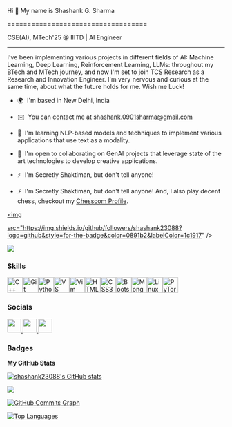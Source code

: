 Hi 👋 My name is Shashank G. Sharma
 
===================================
 

 
CSE(AI), MTech'25 @ IIITD | AI Engineer
 
------------------------------
 

 
I've been implementing various projects in different fields of AI: Machine Learning, Deep Learning, Reinforcement Learning, LLMs: throughout my BTech and MTech journey, and now I'm set to join TCS Research as a Research and Innovation Engineer. I'm very nervous and curious at the same time, about what the future holds for me. Wish me Luck!
 

 
* 🌍  I'm based in New Delhi, India
 
* ✉️  You can contact me at [shashank.0901sharma@gmail.com](mailto:shashank.0901sharma@gmail.com)
 
* 🧠  I'm learning NLP-based models and techniques to implement various applications that use text as a modality.
 
* 🤝  I'm open to collaborating on GenAI projects that leverage state of the art technologies to develop creative applications.
 

* ⚡  I'm Secretly Shaktiman, but don't tell anyone!
 

* ⚡  I'm Secretly Shaktiman, but don't tell anyone! And, I also play decent chess, checkout my <a href="https://www.chess.com/member/shashankgsharma" target="_blank">Chesscom Profile</a>.
 

 
<a href="https://www.github.com/shashank23088" target="_blank" rel="noreferrer"><img
 
src="https://img.shields.io/github/followers/shashank23088?logo=github&style=for-the-badge&color=0891b2&labelColor=1c1917" /></a>
 

 
<a href="https://github.com/shashank23088" target="_blank" rel="noreferrer">
 
<img src="https://komarev.com/ghpvc/?username=shashank23088&label=Profile%20Views&color=0891b2&style=for-the-badge" /></a>
 

 
### Skills
 

 

 
<p align="left">
 
<a href="https://docs.microsoft.com/en-us/cpp/?view=msvc-170" target="_blank" rel="noreferrer"><img src="https://raw.githubusercontent.com/danielcranney/readme-generator/main/public/icons/skills/cplusplus-colored.svg" width="36" height="36" alt="C++" /></a><a href="https://git-scm.com/" target="_blank" rel="noreferrer"><img src="https://raw.githubusercontent.com/danielcranney/readme-generator/main/public/icons/skills/git-colored.svg" width="36" height="36" alt="Git" /></a><a href="https://www.python.org/" target="_blank" rel="noreferrer"><img src="https://raw.githubusercontent.com/danielcranney/readme-generator/main/public/icons/skills/python-colored.svg" width="36" height="36" alt="Python" /></a><a href="https://code.visualstudio.com/" target="_blank" rel="noreferrer"><img src="https://raw.githubusercontent.com/danielcranney/readme-generator/main/public/icons/skills/visualstudiocode.svg" width="36" height="36" alt="VS Code" /></a><a href="https://www.vim.org/" target="_blank" rel="noreferrer"><img src="https://raw.githubusercontent.com/danielcranney/readme-generator/main/public/icons/skills/vim.svg" width="36" height="36" alt="Vim" /></a><a href="https://developer.mozilla.org/en-US/docs/Glossary/HTML5" target="_blank" rel="noreferrer"><img src="https://raw.githubusercontent.com/danielcranney/readme-generator/main/public/icons/skills/html5-colored.svg" width="36" height="36" alt="HTML5" /></a><a href="https://www.w3.org/TR/CSS/#css" target="_blank" rel="noreferrer"><img src="https://raw.githubusercontent.com/danielcranney/readme-generator/main/public/icons/skills/css3-colored.svg" width="36" height="36" alt="CSS3" /></a><a href="https://getbootstrap.com/" target="_blank" rel="noreferrer"><img src="https://raw.githubusercontent.com/danielcranney/readme-generator/main/public/icons/skills/bootstrap-colored.svg" width="36" height="36" alt="Bootstrap" /></a><a href="https://www.mongodb.com/" target="_blank" rel="noreferrer"><img src="https://raw.githubusercontent.com/danielcranney/readme-generator/main/public/icons/skills/mongodb-colored.svg" width="36" height="36" alt="MongoDB" /></a><a href="https://www.linux.org" target="_blank" rel="noreferrer"><img src="https://raw.githubusercontent.com/danielcranney/readme-generator/main/public/icons/skills/linux-colored.svg" width="36" height="36" alt="Linux" /></a><a href="https://pytorch.org/" target="_blank" rel="noreferrer"><img src="https://raw.githubusercontent.com/danielcranney/readme-generator/main/public/icons/skills/pytorch-colored.svg" width="36" height="36" alt="PyTorch" /></a>
 
</p>
 

 

 
### Socials
 

 
<p align="left"> <a href="https://www.github.com/shashank23088" target="_blank" rel="noreferrer"> <picture> <source media="(prefers-color-scheme: dark)" srcset="https://raw.githubusercontent.com/danielcranney/readme-generator/main/public/icons/socials/github-dark.svg" /> <source media="(prefers-color-scheme: light)" srcset="https://raw.githubusercontent.com/danielcranney/readme-generator/main/public/icons/socials/github.svg" /> <img src="https://raw.githubusercontent.com/danielcranney/readme-generator/main/public/icons/socials/github.svg" width="32" height="32" /> </picture> </a> <a href="https://www.linkedin.com/in/shashankgsharma" target="_blank" rel="noreferrer"> <picture> <source media="(prefers-color-scheme: dark)" srcset="https://raw.githubusercontent.com/danielcranney/readme-generator/main/public/icons/socials/linkedin-dark.svg" /> <source media="(prefers-color-scheme: light)" srcset="https://raw.githubusercontent.com/danielcranney/readme-generator/main/public/icons/socials/linkedin.svg" /> <img src="https://raw.githubusercontent.com/danielcranney/readme-generator/main/public/icons/socials/linkedin.svg" width="32" height="32" /> </picture> </a> <a href="https://www.x.com/Shashan33882590" target="_blank" rel="noreferrer"> <picture> <source media="(prefers-color-scheme: dark)" srcset="https://raw.githubusercontent.com/danielcranney/readme-generator/main/public/icons/socials/twitter-dark.svg" /> <source media="(prefers-color-scheme: light)" srcset="https://raw.githubusercontent.com/danielcranney/readme-generator/main/public/icons/socials/twitter.svg" /> <img src="https://raw.githubusercontent.com/danielcranney/readme-generator/main/public/icons/socials/twitter.svg" width="32" height="32" /> </picture> </a></p>
 

 
### Badges
 

 
<b>My GitHub Stats</b>
 

 
<a href="http://www.github.com/shashank23088"><img src="https://github-readme-stats.vercel.app/api?username=shashank23088&show_icons=true&hide=&count_private=true&title_color=0891b2&text_color=ffffff&icon_color=0891b2&bg_color=1c1917&hide_border=true&show_icons=true" alt="shashank23088's GitHub stats" /></a>
 

 
<a href="http://www.github.com/shashank23088"><img src="https://github-readme-streak-stats.herokuapp.com/?user=shashank23088&stroke=ffffff&background=1c1917&ring=0891b2&fire=0891b2&currStreakNum=ffffff&currStreakLabel=0891b2&sideNums=ffffff&sideLabels=ffffff&dates=ffffff&hide_border=true" /></a>
 

 
<a href="http://www.github.com/shashank23088"><img src="https://github-readme-activity-graph.cyclic.app/graph?username=shashank23088&bg_color=1c1917&color=ffffff&line=0891b2&point=ffffff&area_color=1c1917&area=true&hide_border=true&custom_title=GitHub%20Commits%20Graph" alt="GitHub Commits Graph" /></a>
 

 
<a href="https://github.com/shashank23088" align="left"><img src="https://github-readme-stats.vercel.app/api/top-langs/?username=shashank23088&langs_count=10&title_color=0891b2&text_color=ffffff&icon_color=0891b2&bg_color=1c1917&hide_border=true&locale=en&custom_title=Top%20%Languages" alt="Top Languages" /></a>
 

<!-- <b>Top Repositories</b>

<div width="100%" align="center">
  <a href="https://github.com/shashank23088/nlp_project" align="left"><img align="left" width="45%" src="https://github-readme-stats.vercel.app/api/pin/?username=shashank23088&repo=nlp_project&title_color=0891b2&text_color=ffffff&icon_color=0891b2&bg_color=1c1917&hide_border=true&locale=en" /></a>
  
  <a href="https://github.com/Shubham23094/LLM_Baseline_GroupNo6" align="right"><img align="right" width="45%" src="https://github-readme-stats.vercel.app/api/pin/?username=Shubham23094&repo=LLM_Baseline_GroupNo6&title_color=0891b2&text_color=ffffff&icon_color=0891b2&bg_color=1c1917&hide_border=true&locale=en" /></a>
</div>

<div width="100%" align="center">
  <a href="https://github.com/Junaidfayazlone/RL-Project" align="right"><img align="right" width="45%" src="https://github-readme-stats.vercel.app/api/pin/?username=Junaidfayazlone&repo=RL-Project&title_color=0891b2&text_color=ffffff&icon_color=0891b2&bg_color=1c1917&hide_border=true&locale=en" /></a>
  
  <a href="https://github.com/abhilashk23/vehant-scs-par" align="left"><img align="left" width="45%" src="https://github-readme-stats.vercel.app/api/pin/?username=abhilashk23&repo=vehant-scs-par&title_color=0891b2&text_color=ffffff&icon_color=0891b2&bg_color=1c1917&hide_border=true&locale=en" /></a>
</div>

<div width="100%" align="center">
  <a href="https://github.com/shashank23088/adl_project" align="right"><img align="right" width="45%" src="https://github-readme-stats.vercel.app/api/pin/?username=shashank23088&repo=adl_project&title_color=0891b2&text_color=ffffff&icon_color=0891b2&bg_color=1c1917&hide_border=true&locale=en" /></a>
  
  <a href="https://github.com/shashank23088/ir_project" align="left"><img align="left" width="45%" src="https://github-readme-stats.vercel.app/api/pin/?username=shashank23088&repo=ir_project&title_color=0891b2&text_color=ffffff&icon_color=0891b2&bg_color=1c1917&hide_border=true&locale=en" /></a>
</div> -->
